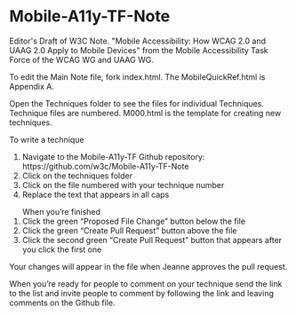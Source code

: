 # Mobile-A11y-TF-Note
Editor's Draft of W3C Note. "Mobile Accessibility: How WCAG 2.0 and UAAG 2.0 Apply to Mobile Devices" from the Mobile Accessibility Task Force of the WCAG WG and UAAG WG.  

To edit the Main Note file, fork index.html.  The MobileQuickRef.html is Appendix A. 

Open the Techniques folder to see the files for individual Techniques.  Technique files are numbered.  M000.html is the template for creating new techniques. 

To write a technique
<ol>
<li>Navigate to the Mobile-A11y-TF Github repository: https://github.com/w3c/Mobile-A11y-TF-Note</li> 
<li>Click on the techniques folder</li>
<li>Click on the file numbered with your technique number</li>
<li>Replace the text that appears in all caps</li>
</ol>

<ol>
When you’re finished
<li>Click the green “Proposed File Change” button below the file</li>
<li>Click the green “Create Pull Request” button above the file</li>
<li>Click the second green “Create Pull Request” button that appears after you click the first one</li>
</ol>
Your changes will appear in the file when Jeanne approves the pull request.

When you’re ready for people to comment on your technique send the link to the list and invite people to comment by following the link and leaving comments on the Github file.
